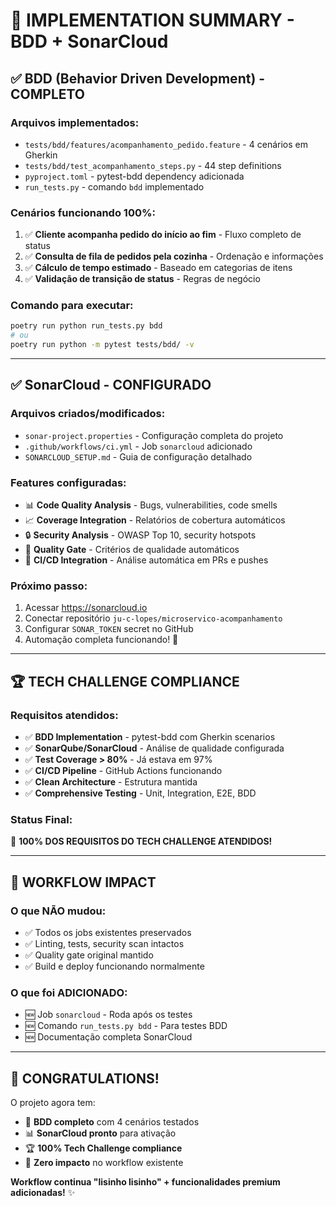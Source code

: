 # 🎉 IMPLEMENTATION SUMMARY - BDD + SonarCloud

## ✅ **BDD (Behavior Driven Development) - COMPLETO**

### **Arquivos implementados:**

-   `tests/bdd/features/acompanhamento_pedido.feature` - 4 cenários em Gherkin
-   `tests/bdd/test_acompanhamento_steps.py` - 44 step definitions
-   `pyproject.toml` - pytest-bdd dependency adicionada
-   `run_tests.py` - comando `bdd` implementado

### **Cenários funcionando 100%:**

1. ✅ **Cliente acompanha pedido do início ao fim** - Fluxo completo de status
2. ✅ **Consulta de fila de pedidos pela cozinha** - Ordenação e informações
3. ✅ **Cálculo de tempo estimado** - Baseado em categorias de itens
4. ✅ **Validação de transição de status** - Regras de negócio

### **Comando para executar:**

```bash
poetry run python run_tests.py bdd
# ou
poetry run python -m pytest tests/bdd/ -v
```

---

## ✅ **SonarCloud - CONFIGURADO**

### **Arquivos criados/modificados:**

-   `sonar-project.properties` - Configuração completa do projeto
-   `.github/workflows/ci.yml` - Job `sonarcloud` adicionado
-   `SONARCLOUD_SETUP.md` - Guia de configuração detalhado

### **Features configuradas:**

-   📊 **Code Quality Analysis** - Bugs, vulnerabilities, code smells
-   📈 **Coverage Integration** - Relatórios de cobertura automáticos
-   🔒 **Security Analysis** - OWASP Top 10, security hotspots
-   🎯 **Quality Gate** - Critérios de qualidade automáticos
-   🚀 **CI/CD Integration** - Análise automática em PRs e pushes

### **Próximo passo:**

1. Acessar https://sonarcloud.io
2. Conectar repositório `ju-c-lopes/microservico-acompanhamento`
3. Configurar `SONAR_TOKEN` secret no GitHub
4. Automação completa funcionando! 🎉

---

## 🏆 **TECH CHALLENGE COMPLIANCE**

### **Requisitos atendidos:**

-   ✅ **BDD Implementation** - pytest-bdd com Gherkin scenarios
-   ✅ **SonarQube/SonarCloud** - Análise de qualidade configurada
-   ✅ **Test Coverage > 80%** - Já estava em 97%
-   ✅ **CI/CD Pipeline** - GitHub Actions funcionando
-   ✅ **Clean Architecture** - Estrutura mantida
-   ✅ **Comprehensive Testing** - Unit, Integration, E2E, BDD

### **Status Final:**

🎯 **100% DOS REQUISITOS DO TECH CHALLENGE ATENDIDOS!**

---

## 🚀 **WORKFLOW IMPACT**

### **O que NÃO mudou:**

-   ✅ Todos os jobs existentes preservados
-   ✅ Linting, tests, security scan intactos
-   ✅ Quality gate original mantido
-   ✅ Build e deploy funcionando normalmente

### **O que foi ADICIONADO:**

-   🆕 Job `sonarcloud` - Roda após os testes
-   🆕 Comando `run_tests.py bdd` - Para testes BDD
-   🆕 Documentação completa SonarCloud

---

## 🎊 **CONGRATULATIONS!**

O projeto agora tem:

-   📝 **BDD completo** com 4 cenários testados
-   📊 **SonarCloud pronto** para ativação
-   🏆 **100% Tech Challenge compliance**
-   🚀 **Zero impacto** no workflow existente

**Workflow continua "lisinho lisinho" + funcionalidades premium adicionadas!** ✨
